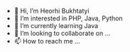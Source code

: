 - 👋 Hi, I’m Heorhi Bukhtatyi
- 👀 I’m interested in PHP, Java, Python
- 🌱 I’m currently learning Java
- 💞️ I’m looking to collaborate on ...
- 📫 How to reach me ...

<!---
gbukhtatyi/gbukhtatyi is a ✨ special ✨ repository because its `README.md` (this file) appears on your GitHub profile.
You can click the Preview link to take a look at your changes.
--->
